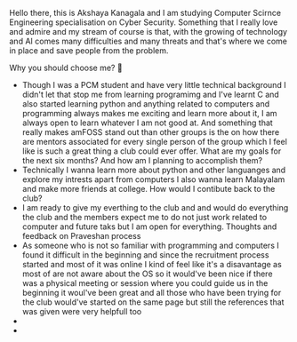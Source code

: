 Hello there, this is Akshaya Kanagala and I am studying Computer Scirnce Engineering specialisation on Cyber Security. Something that I really love and admire and my stream of course is that, with the growing of technology and AI comes many difficulties and many threats and that's where we come in place and save people from the problem. 


Why you should choose me? 🤔
- Though I was a PCM student and have very little technical background I didn't let that stop me from learning programimg and I've learnt C and also started learning python and anything related to computers and programming always makes me exciting and learn more about it, I am always open to learn whatever I am not good at. And something that really makes amFOSS stand out than other groups is the on how there are mentors associated for every single person of the group which I feel like is such a great thing a club could ever offer.
What are my goals for the next six months? And how am I planning to accomplish them?
- Technically I wanna learn more about  python and other languanges and explore my intrests apart from computers I also wanna learn Malayalam and make more friends at college.
How would I contibute back to the club?
- I am ready to give my everthing to the club and and would do everything the club and the members expect me to do not just work related to computer and future taks but I am open for everything.
Thoughts and feedback on Praveshan process
- As someone who is not so familiar with programming and computers I found it difficult in the beginning and since the recruitment process started and most of it was online I kind of feel like it's a disavantage as most of are not aware about the OS so it would've been nice if there was a physical meeting or session where you could guide us in the beginning it woul've been great and all those who have been trying for the club would've started on the same page but still the references that was given were very helpfull too 
- 
-  

<!---
Akshaya12Kanagala/Akshaya12Kanagala is a ✨ special ✨ repository because its `README.md` (this file) appears on your GitHub profile.
You can click the Preview link to take a look at your changes.
--->
